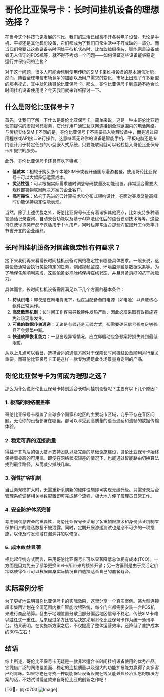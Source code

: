 # 哥伦比亚保号卡：长时间挂机设备的理想选择？

在当今这个科技飞速发展的时代，我们的生活已经离不开各种电子设备。无论是手机、平板还是其他智能设备，它们都成为了我们日常生活中不可或缺的一部分。而当我们需要让这些设备长时间处于待机状态时，比如监控摄像头、智能家居设备或者无人值守的POS机等，就不得不考虑一个问题——如何保证这些设备能够稳定运行并保持网络连接？

对于这个问题，很多人可能会想到使用传统的SIM卡来维持设备的基本通信功能。然而，随着全球电信市场竞争的加剧以及用户需求的变化，市场上出现了许多新型的服务模式，其中就包括哥伦比亚保号卡。那么，哥伦比亚保号卡到底适不适合长时间挂机设备使用呢？今天我们就来详细探讨一下。

## 什么是哥伦比亚保号卡？

首先，让我们了解一下什么是哥伦比亚保号卡。简单来说，这是一种由哥伦比亚运营商提供的虚拟号码服务，它允许用户通过互联网连接到全球范围内的电话网络。与传统实体SIM卡不同的是，哥伦比亚保号卡不需要插入物理设备中，而是通过应用程序或API接口进行操作。这意味着无论你的设备是智能手机、平板电脑还是专门设计用于特定任务的小型嵌入式系统，只要能联网就可以轻松接入哥伦比亚保号卡所提供的服务。

此外，哥伦比亚保号卡还具有以下特点：

- **低成本**：相较于购买多个本地SIM卡或者开通国际漫游套餐，使用哥伦比亚保号卡可以大幅降低运营成本。
- **灵活性强**：可以根据实际需求随时调整号码数量及功能设置，非常适合需要大规模部署物联网解决方案的企业客户。
- **高可靠性**：依托于先进的云计算技术和分布式架构设计，在面对突发流量高峰时仍能保持稳定性能表现。

当然，除了上述优势之外，哥伦比亚保号卡还有着诸多其他亮点，比如支持多种语言通话记录查询、自动录音功能以及基于AI算法优化后的语音识别技术等等。这些特性使得该类产品不仅适用于个人用户，同时也非常适合那些希望提升工作效率并节省开支的企业组织。

## 长时间挂机设备对网络稳定性有何要求？

接下来我们再来看看长时间挂机设备对网络稳定性有哪些具体要求。一般来说，这类设备通常会执行某些特定的任务，例如视频监控、环境监测或是数据采集等。为了确保任务顺利完成，这些设备必须始终保持在线状态，并且具备良好的抗干扰能力。

具体而言，长时间挂机设备需要满足以下几个方面的基本条件：

1. **持续供电**：即使是在断电情况下，也应当配备备用电源（如电池）以保证核心组件正常运作。
2. **高效散热机制**：长时间工作容易导致硬件发热严重，因此必须采取有效措施避免过热现象发生。
3. **可靠的数据传输通道**：无论是有线还是无线方式，都需要确保信号强度足够强且不会频繁中断。
4. **快速故障恢复能力**：一旦出现异常情况，应立即启动应急预案将损失降到最低限度。

从以上几点可以看出，选择合适的通信方案对于保障长时间挂机设备顺利运行至关重要。而哥伦比亚保号卡正是这样一款专为满足此类场景量身定制的产品。

## 哥伦比亚保号卡为何成为理想之选？

那么为什么说哥伦比亚保号卡特别适合长时间挂机设备呢？主要有以下几个原因：

### 1. 极高的网络覆盖率

哥伦比亚保号卡覆盖了全球多个国家和地区的主要城市区域，几乎不存在盲区问题。无论你的设备部署在哪里，都可以享受到高质量的语音通话和流畅的数据传输体验。

### 2. 稳定可靠的连接质量

得益于其背后的强大技术支持团队以及完善的基础设施建设，哥伦比亚保号卡始终保持着极高的可用率。即便在网络状况较差的情况下，也能通过智能路由切换算法找到最佳路径，从而减少掉线几率。

### 3. 弹性扩容机制

当业务规模扩大时，无需重新采购新的硬件设施即可实现无缝升级。只需登录后台管理系统调整相关参数配置即可完成整个流程，极大地方便了管理员日常工作。

### 4. 安全防护体系完善

考虑到信息安全的重要性，哥伦比亚保号卡采用了多重加密技术和身份验证机制来保护用户的隐私数据不被泄露。同时，定期开展渗透测试也是必不可少的一项措施，以便及时发现潜在漏洞并加以修复。

### 5. 成本效益显著

相比起传统方式而言，采用哥伦比亚保号卡可以显著降低总体拥有成本(TCO)。一方面是因为免去了频繁更换SIM卡所带来的额外开销；另一方面则是由于灵活定价策略使得企业可以根据自身实际情况自由选择适合自己的套餐组合。

## 实际案例分析

为了更好地说明哥伦比亚保号卡的实际效果，这里分享一个真实案例。某大型连锁超市集团计划在全国范围内推广智能收银系统，每个门店都需要安装一台POS机来进行商品结算。但由于地理位置分散且部分偏远地区信号不稳定，传统SIM卡难以胜任这一重任。后来经过多方比较后决定采用哥伦比亚保号卡作为统一通讯平台。结果表明，在实施新方案之后，不仅提高了整体运营效率，还降低了维护成本约30%左右！

## 结语

综上所述，哥伦比亚保号卡无疑是一款非常适合长时间挂机设备使用的优秀产品。它凭借广泛的网络覆盖面、稳定的连接质量以及强大的功能扩展能力赢得了众多客户的青睐。如果你也在寻找一种既能保证设备长期在线又能兼顾经济实惠的解决方案的话，不妨试试看这款来自哥伦比亚的创新之作吧！

[TG💪+ @jx0703 ![Image](https://github.com/user-attachments/assets/dbca1d08-cadb-493c-b0ec-ad6f7a83f270)]